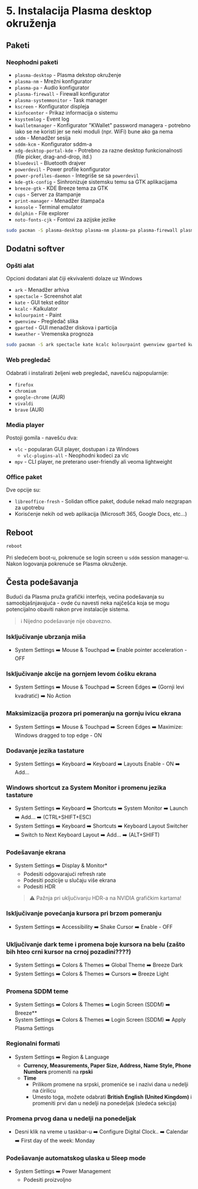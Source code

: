 # 5. Instalacija Plasma desktop okruženja
## Paketi
### Neophodni paketi

- `plasma-desktop` - Plasma dekstop okruženje
- `plasma-nm` - Mrežni konfigurator
- `plasma-pa` - Audio konfigurator
- `plasma-firewall` - Firewall konfigurator
- `plasma-systemmonitor` - Task manager
- `kscreen` - Konfigurator displeja
- `kinfocenter` - Prikaz informacija o sistemu
- `ksystemlog` - Event log
- `kwalletmanager` - Konfigurator "KWallet" password managera - potrebno iako se ne koristi jer se neki moduli (npr. WiFi) bune ako ga nema
- `sddm` - Menadžer sesija
- `sddm-kcm` - Konfigurator sddm-a
- `xdg-desktop-portal-kde` - Potrebno za razne desktop funkcionalnosti (file picker, drag-and-drop, itd.)
- `bluedevil` - Bluetooth drajver
- `powerdevil` - Power profile konfigurator
- `power-profiles-daemon` - Integriše se sa `powerdevil`
- `kde-gtk-config` - Sinhronizuje sistemsku temu sa GTK aplikacijama
- `breeze-gtk` - KDE Breeze tema za GTK
- `cups` - Server za štampanje
- `print-manager` - Menadžer štampača
- `konsole` - Terminal emulator
- `dolphin` - File explorer
- `noto-fonts-cjk` - Fontovi za azijske jezike

```sh
sudo pacman -S plasma-desktop plasma-nm plasma-pa plasma-firewall plasma-systemmonitor kscreen kinfocenter ksystemlog kwalletmanager sddm sddm-kcm xdg-desktop-portal-kde bluedevil power-profiles-daemon kde-gtk-config breeze-gtk cups print-manager konsole dolphin noto-fonts-cjk
```

## Dodatni softver
### Opšti alat
Opcioni dodatani alat čiji ekvivalenti dolaze uz Windows
- `ark` - Menadžer arhiva
- `spectacle` - Screenshot alat
- `kate` - GUI tekst editor
- `kcalc` - Kalkulator
- `kolourpaint` - Paint
- `gwenview` - Pregledač slika
- `gparted` - GUI menadžer diskova i particija
- `kweather` - Vremenska prognoza

```sh
sudo pacman -S ark spectacle kate kcalc kolourpaint gwenview gparted kweather
```
### Web pregledač
Odabrati i instalirati željeni web pregledač, navešću najpopularnije:
- `firefox`
- `chromium`
- `google-chrome` (AUR)
- `vivaldi`
- `brave` (AUR)

### Media player
Postoji gomila - navešću dva:

- `vlc` - popularan GUI player, dostupan i za Windows
    - `vlc-plugins-all` - Neophodni kodeci za vlc
- `mpv` - CLI player, ne preterano user-friendly ali veoma lightweight

### Office paket
Dve opcije su:

- `libreoffice-fresh` - Solidan office paket, doduše nekad malo nezgrapan za upotrebu
- Korisćenje nekih od web aplikacija (Microsoft 365, Google Docs, etc...)


## Reboot
```sh
reboot
```

Pri sledećem boot-u, pokrenuće se login screen u `sddm` session manager-u.  
Nakon logovanja pokrenuće se Plasma okruženje.

## Česta podešavanja
Budući da Plasma pruža grafički interfejs, većina podešavanja su samoobjašnjavajuća - ovde ću navesti neka najčešća koja se mogu potencijalno obaviti nakon prve instalacije sistema.  

> ℹ️ Nijedno podešavanje nije obavezno.

### Isključivanje ubrzanja miša
- System Settings ➡️ Mouse & Touchpad ➡️ Enable pointer acceleration - OFF

### Isključivanje akcije na gornjem levom ćošku ekrana
- System Settings ➡️ Mouse & Touchpad ➡️ Screen Edges ➡️ (Gornji levi kvadratić) ➡️ No Action

### Maksimizacija prozora pri pomeranju na gornju ivicu ekrana
- System Settings ➡️ Mouse & Touchpad ➡️ Screen Edges ➡️ Maximize: Windows dragged to top edge - ON

### Dodavanje jezika tastature
- System Settings ➡️ Keyboard ➡️ Keyboard ➡️ Layouts Enable - ON ➡️ Add...

### Windows shortcut za System Monitor i promenu jezika tastature
- System Settings ➡️ Keyboard ➡️ Shortcuts ➡️ System Monitor ➡️ Launch ➡️ Add... ➡️ (CTRL+SHIFT+ESC) 
- System Settings ➡️ Keyboard ➡️ Shortcuts ➡️ Keyboard Layout Switcher ➡️ Switch to Next Keyboard Layout ➡️ Add... ➡️ (ALT+SHIFT)

### Podešavanje ekrana
- System Settings ➡️ Display & Monitor* 
    - Podesiti odgovarajući refresh rate
    - Podesiti pozicije u slučaju više ekrana
    - Podesiti HDR
    > ⚠️ Pažnja pri uključivanju HDR-a na NVIDIA grafičkim kartama!

### Isključivanje povećanja kursora pri brzom pomeranju
- System Settings ➡️ Accessibility ➡️ Shake Cursor ➡️ Enable - OFF

### Uključivanje dark teme i promena boje kursora na belu (zašto bih hteo crni kursor na crnoj pozadini????)
- System Settings ➡️ Colors & Themes ➡️ Global Theme ➡️ Breeze Dark
- System Settings ➡️ Colors & Themes ➡️ Cursors ➡️ Breeze Light

### Promena SDDM teme
- System Settings ➡️ Colors & Themes ➡️ Login Screen (SDDM) ➡️ Breeze** 
- System Settings ➡️ Colors & Themes ➡️ Login Screen (SDDM) ➡️ Apply Plasma Settings

### Regionalni formati
- System Settings ➡️ Region & Language
    - **Currency, Measurements, Paper Size, Address, Name Style, Phone Numbers** promeniti na **rpski**
    - **Time**
        - Prilikom promene na srpski, promeniće se i nazivi dana u nedelji na ćirilicu
        - Umesto toga, možete odabrati **British English (United Kingdom)** i promeniti prvi dan u nedelji na ponedeljak (sledeća sekcija)

### Promena prvog dana u nedelji na ponedeljak
- Desni klik na vreme u taskbar-u ➡️ Configure Digital Clock.. ➡️ Calendar ➡️ First day of the week: Monday

### Podešavanje automatskog ulaska u Sleep mode
- System Settings ➡️ Power Management
    - Podesiti proizvoljno

